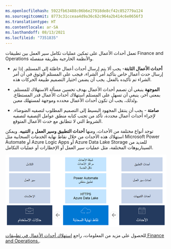 ```yaml
---
ms.openlocfilehash: 5922fb63488c06b6e27918de8cf42c852779a124
ms.sourcegitcommit: 8773c31cceaa4d9a36c62c964a2b414c6e0656f3
ms.translationtype: HT
ms.contentlocale: ar-SA
ms.lasthandoff: 08/13/2021
ms.locfileid: "7351835"
---
```

تعمل أحداث الأعمال على تمكين عمليات تكامل سير العمل بين تطبيقات Finance and Operations والأنظمة الخارجية بطريقة منفصلة. 

- **أحداث الأعمال الثابتة**- يجب ألا يتم إرسال أحداث أعمال خاطئة إلى المستلم. إذا تم إرسال حدث أعمال خاص بتأكيد أمر الشراء، فيجب على المستلم الوثوق في أن أمر الشراء تم تأكيده بالفعل. يجب أن يضمن اختيار التصميم طبيعة الحركات هذه. 

- **الموجهة** ينبغي أن تصمم أحداث الأعمال بهدف تحسين مسألة الاستهلاك للمستلم. بمعنى آخر، ينبغي أن تسهل على المستلم استهلاك أحداث الأعمال قدر المستطاع. ولذلك، يجب أن تكون أحداث الأعمال محدده وموجهة لمستهلك معين. 

- **صامتة** - يجب أن ينتقل المجهود البسيط إلى التصميم المطلوب لتصفيه الضوضاء. لإجراء أحداث أعمال محددة، تأكد من تجنب كتابه منطق عوامل التصفية لتصفيه الشروط التي لا تتطابق مع حدث الأعمال المتوقع. 


توجد أنواع مختلفة من الأحداث، ومنها **أحداث التطبيق وسير العمل** و **التنبيه**. ويمكن استهلاك هذه الأحداث من خلال نقاط نهاية الخدمات السحابية مثل Microsoft Power Automate أو Azure Logic Apps أو Azure Data Lake Storage للعديد من السيناريوهات المختلفة، مثل عمليات سير العمل أو الإخطارات أو عمليات التكامل. 


![الرسم التخطيطي للأنواع المختلفة من أحداث الأعمال.](../media/business-event.png)

للحصول على مزيد من المعلومات، راجع [استهلاك أحداث الأعمال في تطبيقات Finance and Operations.](/learn/modules/business-events-finance-operations/?azure-portal=true).



